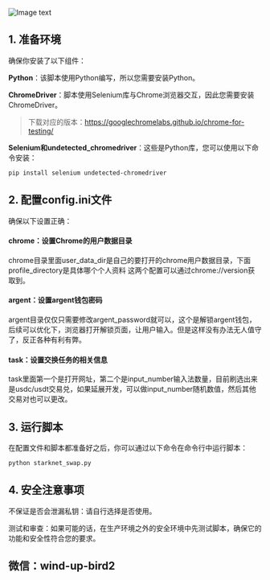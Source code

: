 ![Image text](<img width="1263" alt="image" src="https://github.com/windupbird66/starknet_hunter/assets/141799658/378f8e0f-925f-4410-bbc2-22d6e19ccb6b">)

## 1. 准备环境

确保你安装了以下组件：

**Python**：该脚本使用Python编写，所以您需要安装Python。

**ChromeDriver**：脚本使用Selenium库与Chrome浏览器交互，因此您需要安装ChromeDriver。  

> 下载对应的版本：https://googlechromelabs.github.io/chrome-for-testing/  

**Selenium和undetected_chromedriver**：这些是Python库，您可以使用以下命令安装：

```bash
pip install selenium undetected-chromedriver
```

## 2. 配置config.ini文件

确保以下设置正确：

#### chrome：设置Chrome的用户数据目录

chrome目录里面user_data_dir是自己的要打开的chrome用户数据目录，下面profile_directory是具体哪个个人资料 这两个配置可以通过chrome://version获取到。

#### argent：设置argent钱包密码

argent目录仅仅只需要修改argent_password就可以，这个是解锁argent钱包，后续可以优化下，浏览器打开解锁页面，让用户输入。但是这样没有办法无人值守了，反正各种有利有弊。

#### task：设置交换任务的相关信息

task里面第一个是打开网址，第二个是input_number输入法数量，目前刷选出来是usdc/usdt交易兑，如果延展开发，可以做input_number随机数值，然后其他交易对也可以更改。

## 3. 运行脚本

在配置文件和脚本都准备好之后，你可以通过以下命令在命令行中运行脚本：

```bash
python starknet_swap.py
```

## 4. 安全注意事项

不保证是否会泄漏私钥：请自行选择是否使用。

测试和审查：如果可能的话，在生产环境之外的安全环境中先测试脚本，确保它的功能和安全性符合您的要求。

## 微信：wind-up-bird2
